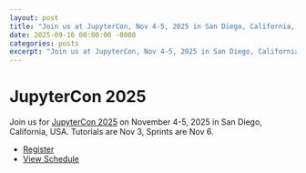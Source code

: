 ```yaml
---
layout: post
title: "Join us at JupyterCon, Nov 4-5, 2025 in San Diego, California, USA."
date: 2025-09-16 00:00:00 -0000
categories: posts
excerpt: "Join us at JupyterCon, Nov 4-5, 2025 in San Diego, California, USA. See https://jupytercon.com"
---
```


# JupyterCon 2025

Join us for [JupyterCon 2025](https://jupytercon.com) on November 4-5, 2025 in San Diego, California, USA. Tutorials are Nov 3, Sprints are Nov 6.

* [Register](https://events.linuxfoundation.org/jupytercon/register/?ajs_aid=a3a6fcc4-957d-4870-8826-daca933856ce/)
* [View Schedule](https://events.linuxfoundation.org/jupytercon/program/schedule/?ajs_aid=a3a6fcc4-957d-4870-8826-daca933856ce)
